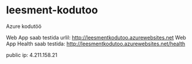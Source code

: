 # leesment-kodutoo
Azure kodutöö

Web App saab testida urlil: http://leesmentkodutoo.azurewebsites.net
Web App Health saab testida: http://leesmentkodutoo.azurewebsites.net/health

public ip: 4.211.158.21